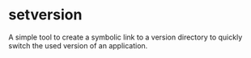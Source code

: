 # setversion

A simple tool to create a symbolic link to a version directory to quickly switch the used version of an application.
